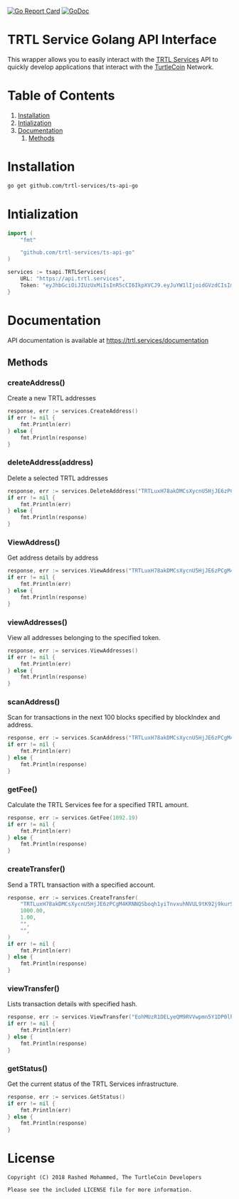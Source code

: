 [![Go Report Card](https://goreportcard.com/badge/github.com/rashedmyt/trtl-api-go)](https://goreportcard.com/report/github.com/rashedmyt/trtl-api-go)
[![GoDoc](https://godoc.org/github.com/rashedmyt/trtl-api-go?status.svg)](https://godoc.org/github.com/rashedmyt/trtl-api-go)

# TRTL Service Golang API Interface

This wrapper allows you to easily interact with the [TRTL Services](https://trtl.services) API to quickly develop applications that interact with the [TurtleCoin](https://turtlecoin.lol) Network.


# Table of Contents

1. [Installation](#installation)
2. [Intialization](#intialization)
3. [Documentation](#documentation)
   1. [Methods](#methods)

# Installation

```bash
go get github.com/trtl-services/ts-api-go
```

# Intialization

```go
import (
    "fmt"

    "github.com/trtl-services/ts-api-go"
)

services := tsapi.TRTLServices{
    URL: "https://api.trtl.services",
    Token: "eyJhbGciOiJIUzUxMiIsInR5cCI6IkpXVCJ9.eyJuYW1lIjoidGVzdCIsImFwcElkIjo0LCJ1c2VySWQiOjYsInBlcm1pc3Npb25zIjpbImFkZHJlc3M6bmV3Il0sImlhdCI6MTUzNjU4NTM2NywiZXhwIjoxNTM5MTc3MzY3LCJhdWQiOiJ0dXJ0bGV3YWxsZXQuaW8iLCJpc3MiOiJUUlRMIFNlcnZpY2VzIiwianRpIjoiMzMifQ.AEHXmvTo8RfNuZ15Y3IGPRhZPaJxFSmOZvVv2YGN9L4We7bXslIPxhMv_n_5cNW8sIgE2Fr-46OTb5H5AFgpjA",
}
```

# Documentation

API documentation is available at https://trtl.services/documentation


## Methods

### createAddress()
Create a new TRTL addresses

```go
response, err := services.CreateAddress()
if err != nil {
    fmt.Println(err)
} else {
    fmt.Println(response)
}
```


### deleteAddress(address)
Delete a selected TRTL addresses

```go
response, err := services.DeleteAdddress("TRTLuxH78akDMCsXycnU5HjJE6zPCgM4KRNNQSboqh1yiTnvxuhNVUL9tK92j9kurSKdXVHFmjSRkaNBxM6Nb3G8eQGL7aj113A")
if err != nil {
    fmt.Println(err)
} else {
    fmt.Println(response)
}
```


### ViewAddress()
Get address details by address
```go
response, err := services.ViewAddress("TRTLuxH78akDMCsXycnU5HjJE6zPCgM4KRNNQSboqh1yiTnvxuhNVUL9tK92j9kurSKdXVHFmjSRkaNBxM6Nb3G8eQGL7aj113A")
if err != nil {
    fmt.Println(err)
} else {
    fmt.Println(response)
}
```


### viewAddresses()
View all addresses belonging to the specified token.

```go
response, err := services.ViewAddresses()
if err != nil {
    fmt.Println(err)
} else {
    fmt.Println(response)
}
```


### scanAddress()
Scan for transactions in the next 100 blocks specified by blockIndex and address.

```go
response, err := services.ScanAddress("TRTLuxH78akDMCsXycnU5HjJE6zPCgM4KRNNQSboqh1yiTnvxuhNVUL9tK92j9kurSKdXVHFmjSRkaNBxM6Nb3G8eQGL7aj113A", 899093)
if err != nil {
    fmt.Println(err)
} else {
    fmt.Println(response)
}
```


### getFee()
Calculate the TRTL Services fee for a specified TRTL amount.

```go
response, err := services.GetFee(1092.19)
if err != nil {
    fmt.Println(err)
} else {
    fmt.Println(response)
}
```


### createTransfer()
Send a TRTL transaction with a specified account.

```go
response, err := services.CreateTransfer(
    "TRTLuxH78akDMCsXycnU5HjJE6zPCgM4KRNNQSboqh1yiTnvxuhNVUL9tK92j9kurSKdXVHFmjSRkaNBxM6Nb3G8eQGL7aj113A", "TRTLuzAzNs1E1RBFhteX56A5353vyHuSJ5AYYQfoN97PNbcMDvwQo4pUWHs7SYpuD9ThvA7AD3r742kwTmWh5o9WFaB9JXH8evP",
    1000.00,
    1.00,
    "",
    "",
)
if err != nil {
    fmt.Println(err)
} else {
    fmt.Println(response)
}
```

### viewTransfer()
Lists transaction details with specified hash.

```go
response, err := services.ViewTransfer("EohMUzR1DELyeQM9RVVwpmn5Y1DP0lh1b1ZpLQrfXQsgtvGHnDdJSG31nX2yESYZ")
if err != nil {
    fmt.Println(err)
} else {
    fmt.Println(response)
}
```


### getStatus()
Get the current status of the TRTL Services infrastructure.

```go
response, err := services.GetStatus()
if err != nil {
    fmt.Println(err)
} else {
    fmt.Println(response)
}
```


# License

```
Copyright (C) 2018 Rashed Mohammed, The TurtleCoin Developers

Please see the included LICENSE file for more information.
```
